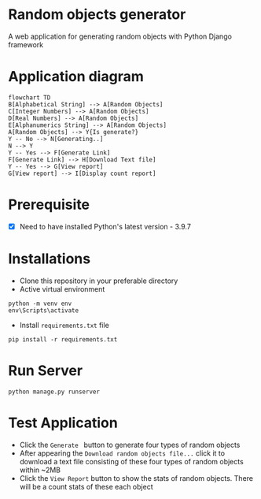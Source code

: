 # Random objects generator
A web application for generating random objects with Python Django framework

# Application diagram
```mermaid
flowchart TD
B[Alphabetical String] --> A[Random Objects]
C[Integer Numbers] --> A[Random Objects]
D[Real Numbers] --> A[Random Objects]
E[Alphanumerics String] --> A[Random Objects]
A[Random Objects] --> Y{Is generate?}
Y -- No --> N[Generating..]
N --> Y
Y -- Yes --> F[Generate Link]
F[Generate Link] --> H[Download Text file]
Y -- Yes --> G[View report]
G[View report] --> I[Display count report]
```

# Prerequisite

- [x] Need to have installed Python's latest version - 3.9.7

# Installations

- Clone this repository in your preferable directory
- Active virtual environment
```
python -m venv env
env\Scripts\activate
```
- Install ` requirements.txt ` file

```
pip install -r requirements.txt
```
# Run Server

```
python manage.py runserver
```

# Test Application

- Click the `Generate ` button to generate four types of random objects
- After appearing the `Download random objects file...` click it to download a text file consisting of these four types of random objects within ~2MB
- Click the `View Report` button to show the stats of random objects. There will be a count stats of these each object 
